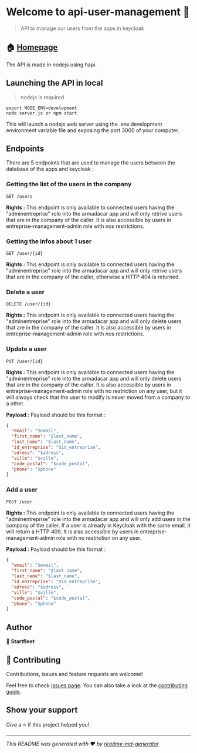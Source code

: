 # Welcome to api-user-management 👋

> API to manage our users from the apps in keycloak

## 🏠 [Homepage](https://gitlab.com/startfleet/api-user-management#readme)

The API is made in nodejs using hapi.

## Launching the API in local
> nodejs is required

```
export NODE_ENV=development
node server.js or npm start
```
This will launch a nodejs web server using the .env.development environment variable file and exposing the port 3000 of your computer.

## Endpoints

There are 5 endpoints that are used to manage the users between the database of the apps and keycloak :

### Getting the list of the users in the company
```
GET /users
```
__Rights :__ This endpoint is only available to connected users having the "adminentreprise" role into the armadacar app and will only retrive users that are in the company of the caller. It is also accessible by users in entreprise-management-admin role with nos restrictions.

### Getting the infos about 1 user
```
GET /user/{id}
```
__Rights :__ This endpoint is only available to connected users having the "adminentreprise" role into the armadacar app and will only retrive users that are in the company of the caller, otherwise a HTTP 404 is returned.

### Delete a user
```
DELETE /user/{id}
```
__Rights :__ This endpoint is only available to connected users having the "adminentreprise" role into the armadacar app and will only delete users that are in the company of the caller. It is also accessible by users in entreprise-management-admin role with nos restrictions.

### Update a user
```
PUT /user/{id}
```
__Rights :__ This endpoint is only available to connected users having the "adminentreprise" role into the armadacar app and will only delete users that are in the company of the caller. It is also accessible by users in entreprise-management-admin role with no restriction on any user, but it will always check that the user to modify is never moved from a company to a other.

__Payload :__ Payload should be this format :
```json
{
  "email": "$email",
  "first_name": "$last_name",
  "last_name": "$last_name",
  "id_entreprise": "$id_entreprise",
  "adress": "$adress",
  "ville": "$ville",
  "code_postal": "$code_postal",
  "phone": "$phone"
}
```

### Add a user
```
POST /user
```
__Rights :__ This endpoint is only available to connected users having the "adminentreprise" role into the armadacar app and will only add users in the company of the caller. If a user is already in Keycloak with the same email, it will return a HTTP 409. It is also accessible by users in entreprise-management-admin role with no restriction on any user.

__Payload :__ Payload should be this format :
```json
{
  "email": "$email",
  "first_name": "$last_name",
  "last_name": "$last_name",
  "id_entreprise": "$id_entreprise",
  "adress": "$adress",
  "ville": "$ville",
  "code_postal": "$code_postal",
  "phone": "$phone"
}
```

## Author

👤 **Startfleet**


## 🤝 Contributing

Contributions, issues and feature requests are welcome!

Feel free to check [issues page](https://gitlab.com/startfleet/api-user-management/issues). You can also take a look at the [contributing guide](ssh://git@gitlab.com/startfleet/api-user-management/blob/master/CONTRIBUTING.md).

## Show your support

Give a ⭐️ if this project helped you!


***
_This README was generated with ❤️ by [readme-md-generator](https://github.com/kefranabg/readme-md-generator)_
